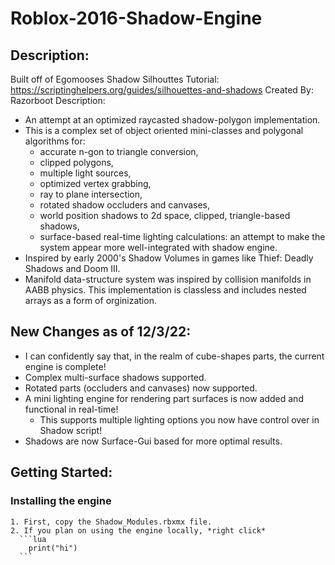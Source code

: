 # Roblox-2016-Shadow-Engine

## Description:
Built off of Egomooses Shadow Silhouttes Tutorial: https://scriptinghelpers.org/guides/silhouettes-and-shadows
Created By: Razorboot
Description: 
  * An attempt at an optimized raycasted shadow-polygon implementation. 
  * This is a complex set of object oriented mini-classes and polygonal algorithms for:
    * accurate n-gon to triangle conversion,
    * clipped polygons,
    * multiple light sources,
    * optimized vertex grabbing,
    * ray to plane intersection,
    * rotated shadow occluders and canvases,
    * world position shadows to 2d space, clipped, triangle-based shadows,
    * surface-based real-time lighting calculations:
      an attempt to make the system appear more well-integrated with shadow engine.
  * Inspired by early 2000's Shadow Volumes in games like Thief: Deadly Shadows and Doom III.
  * Manifold data-structure system was inspired by collision manifolds in AABB physics.
      This implementation is classless and includes nested arrays as a form of orginization.

## New Changes as of 12/3/22:
  * I can confidently say that, in the realm of cube-shapes parts, the current engine is complete!
  * Complex multi-surface shadows supported.
  * Rotated parts (occluders and canvases) now supported.
  * A mini lighting engine for rendering part surfaces is now added and functional in real-time!
    * This supports multiple lighting options you now have control over in Shadow script!
  * Shadows are now Surface-Gui based for more optimal results.


## Getting Started:
  ### Installing the engine
    1. First, copy the Shadow_Modules.rbxmx file.
    2. If you plan on using the engine locally, *right click*
      ```lua
        print("hi")
      ```